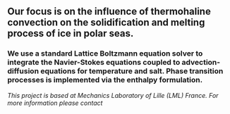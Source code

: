 ## Our focus is on the influence of thermohaline convection on the solidification and melting process of ice in polar seas. ##
### We use a standard Lattice Boltzmann equation solver to integrate the Navier-Stokes equations coupled to advection-diffusion equations for temperature and salt. Phase transition processes is implemented via the enthalpy formulation. ###

_This project is based at Mechanics Laboratory of Lille (LML) France.
For more information please contact_